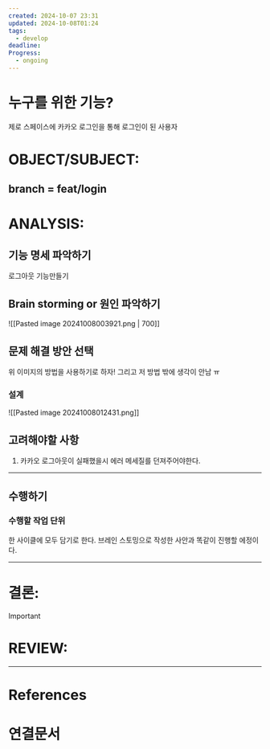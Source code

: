 ```yaml
---
created: 2024-10-07 23:31
updated: 2024-10-08T01:24
tags:
  - develop
deadline: 
Progress:
  - ongoing
---
```

# 누구를 위한 기능?
제로 스페이스에 카카오 로그인을 통해  로그인이 된 사용자
# OBJECT/SUBJECT:
## branch = feat/login

# ANALYSIS:
## 기능 명세 파악하기
로그아웃 기능만들기
## Brain storming or 원인 파악하기
![[Pasted image 20241008003921.png | 700]]


## 문제 해결 방안 선택
위 이미지의 방법을 사용하기로 하자!
그리고 저 방법 밖에 생각이 안남 ㅠ
### 설계
![[Pasted image 20241008012431.png]]
## 고려해야할 사항
1. 카카오 로그아웃이 실패했을시 에러 메세질를 던져주어야한다. 

---
## 수행하기
### 수행할 작업 단위
한 사이클에 모두 담기로 한다. 
브레인 스토밍으로 작성한 사안과 똑같이 진행할 에정이다. 





---
# 결론:
>[!important]

# REVIEW:

---
# References

# 연결문서